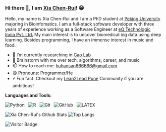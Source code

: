 ### Hi there 👋, I am [Xia Chen-Rui](https://rusty-sj.github.io/)! 😁
<!--
**xiachenrui/xiachenrui** is a ✨ _special_ ✨ repository because its `README.md` (this file) appears on your GitHub profile.
Here are some ideas to get you started:

- 🔭 I’m currently working on ...
- 🌱 I’m currently learning ...
- 👯 I’m looking to collaborate on ...
- 🤔 I’m looking for help with ...
- 💬 Ask me about ...
- 📫 How to reach me: ...
- 😄 Pronouns: ...
- ⚡ Fun fact: ...
- 🤔 I’m looking for help with Statistics
- 👯 I’m looking to collaborate on ...
-->

Hello, my name is Xia Chen-Rui and I am a PhD student at [Peking University](https://english.pku.edu.cn/) majoring in Bioinfomatics. I am a full-stack software developer with three years of experience working as a Software Engineer at [eQ Technologic India Pvt. Ltd.](https://www.1eq.com/).My main interest is to uncover biomedical big data using deep learning. Besides programming, I have an immense interest in music and food.

- 🔭 I’m currently researching in [Gao Lab](http://www.gao-lab.org/)
- 💬 Brainstorm with me over tech, algorithms, career, and music 
- 📫 How to reach me: huhansan666666@gmail.com
- 😄 Pronouns: Programmer/He
- ⚡ Fun fact: Checkout my [Lean2Lead Pune](https://www.linkedin.com/in/lean2lead-pune-bbb92a169) Community if you are ambitious!


**Languages and Tools:** 


![Python](https://img.shields.io/badge/-Python-black?logo=Python&style=social)&nbsp;&nbsp;
![R](https://img.shields.io/badge/-R-black?logo=c&style=social)&nbsp;&nbsp;
![Git](https://img.shields.io/badge/-Git-black?logo=git&style=social)&nbsp;&nbsp;
![GitHub](https://img.shields.io/badge/-GitHub-black?logo=github&style=social)&nbsp;&nbsp;
![LATEX](https://img.shields.io/badge/-LATEX-black?logo=latex&style=social)&nbsp;&nbsp;

![Xia Chen-Rui's Github Stats](https://github-readme-stats.vercel.app/api?username=xiachenrui&count_private=true&show_icons=true&include_all_commits=true)
![Top Langs](https://github-readme-stats.vercel.app/api/top-langs/?username=xiachenrui&hide=TeX&layout=compact)

![Visitor Badge](https://visitor-badge.laobi.icu/badge?page_id=xiachenrui.xiachenrui)
